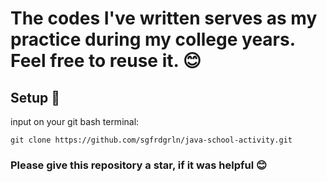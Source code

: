 <h1>The codes I've written serves as my practice during my college years. Feel free to reuse it. 😊</h1>

<h2>Setup 🔧</h2>

input on your git bash terminal:

```
git clone https://github.com/sgfrdgrln/java-school-activity.git
```

<h3>Please give this repository a star, if it was helpful 😊</h3>
